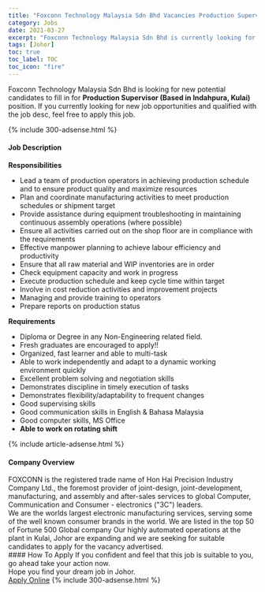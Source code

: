 ```yaml
---
title: "Foxconn Technology Malaysia Sdn Bhd Vacancies Production Supervisor (Based in Indahpura, Kulai)" 
category: Jobs 
date: 2021-03-27 
excerpt: "Foxconn Technology Malaysia Sdn Bhd is currently looking for suitable person to fill in the Production Supervisor (Based in Indahpura, Kulai) which based in Johor" 
tags: [Johor] 
toc: true 
toc_label: TOC 
toc_icon: "fire" 
--- 
```


<p>Foxconn Technology Malaysia Sdn Bhd is looking for new potential candidates to fill in for <b>Production Supervisor (Based in Indahpura, Kulai)</b> position. If you currently looking for new job opportunities and qualified with the job desc, feel free to apply this job.
</p>{% include 300-adsense.html %} 
<div><div><h4>Job Description</h4></div><div><div><span><div><div><strong>Responsibilities</strong><ul><li>Lead a team of production operators in achieving production schedule and to ensure product quality and maximize resources</li><li>Plan and coordinate manufacturing activities to meet production schedules or shipment target</li><li>Provide assistance during equipment troubleshooting in maintaining continuous assembly operations (where possible)</li><li>Ensure all activities carried out on the shop floor are in compliance with the requirements</li><li>Effective manpower planning to achieve labour efficiency and productivity</li><li>Ensure that all raw material and WIP inventories are in order</li><li>Check equipment capacity and work in progress</li><li>Execute production schedule and keep cycle time within target</li><li>Involve in cost reduction activities and improvement projects</li><li>Managing and provide training to operators</li><li>Prepare reports on production status&#160;</li></ul><div><strong>Requirements</strong></div><ul><li>Diploma or Degree in any Non-Engineering related field.</li><li>Fresh graduates are encouraged to apply!!</li><li>Organized, fast learner and able to multi-task</li><li>Able to work independently and adapt to a dynamic working environment quickly</li><li>Excellent problem solving and negotiation skills</li><li>Demonstrates discipline in timely execution of tasks</li><li>Demonstrates flexibility/adaptability to frequent changes</li><li>Good supervising skills</li><li>Good communication skills in English &amp; Bahasa Malaysia</li><li>Good computer skills, MS Office</li><li><strong>Able to work on rotating shift</strong></li></ul></div></div></span></div></div></div> 
{% include article-adsense.html %} 
<div><div><h4>Company Overview</h4></div><div><div><span><div><div>
	FOXCONN is the registered trade name of Hon Hai Precision Industry Company Ltd., the foremost provider of joint-design, joint-development, manufacturing, and assembly and after-sales services to global Computer, Communication and Consumer - electronics ("3C") leaders.</div>
<div>
	We are&#160;the worlds largest electronic manufacturing services, serving some of the&#160;well known consumer brands in the world. We are listed&#160;in the&#160;top 50 of&#160;Fortune&#160;500 Global&#160;company Our highly automated operations at the plant in Kulai, Johor&#160;are expanding and we are seeking for&#160;suitable candidates to apply for the vacancy advertised.</div></div></span></div></div></div> 
#### How To Apply 
If you confident and feel that this job is suitable to you, go ahead take your action now. <br/> 
Hope you find your dream job in Johor. <br/> 
<a href="https://www.jobstreet.com.my/en/job/production-supervisor-based-in-indahpura-kulai-4516215?jobId=jobstreet-my-job-4516215&" class="btn btn--info" target="_blank" rel="nofollow noopenner">Apply Online</a> 
{% include 300-adsense.html %} 